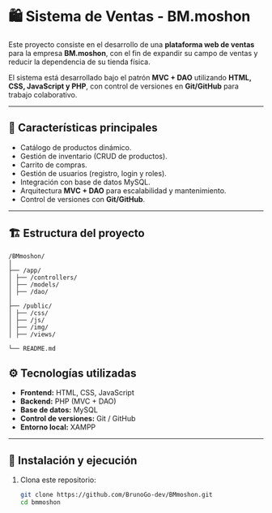 # 🛍️ Sistema de Ventas - BM.moshon

Este proyecto consiste en el desarrollo de una **plataforma web de ventas** para la empresa **BM.moshon**, con el fin de expandir su campo de ventas y reducir la dependencia de su tienda física.

El sistema está desarrollado bajo el patrón **MVC + DAO** utilizando **HTML, CSS, JavaScript y PHP**, con control de versiones en **Git/GitHub** para trabajo colaborativo.

---

## 📌 Características principales

- Catálogo de productos dinámico.
- Gestión de inventario (CRUD de productos).
- Carrito de compras.
- Gestión de usuarios (registro, login y roles).
- Integración con base de datos MySQL.
- Arquitectura **MVC + DAO** para escalabilidad y mantenimiento.
- Control de versiones con **Git/GitHub**.

---

## 🏗️ Estructura del proyecto

```
/BMmoshon/
│
├── /app/
│ ├── /controllers/
│ ├── /models/
│ ├── /dao/
│
├── /public/
│ ├── /css/
│ ├── /js/
│ ├── /img/
│ ├── /views/

└── README.md
```

## ⚙️ Tecnologías utilizadas

- **Frontend:** HTML, CSS, JavaScript
- **Backend:** PHP (MVC + DAO)
- **Base de datos:** MySQL
- **Control de versiones:** Git / GitHub
- **Entorno local:** XAMPP

---

## 🚀 Instalación y ejecución

1. Clona este repositorio:
   ```bash
   git clone https://github.com/BrunoGo-dev/BMmoshon.git
   cd bmmoshon
   ```
